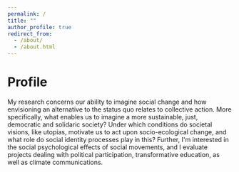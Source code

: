```yaml
---
permalink: /
title: ""
author_profile: true
redirect_from: 
  - /about/
  - /about.html
---
```


Profile
======
My research concerns our ability to imagine social change and how envisioning an alternative to the status quo relates to collective action. More specifically, what enables us to imagine a more sustainable, just, democratic and solidaric society? Under which conditions do societal visions, like utopias, motivate us to act upon socio-ecological change, and what role do social identity processes play in this? Further, I'm interested in the social psychological effects of social movements, and I evaluate projects dealing with political participation, transformative education, as well as climate communications.
